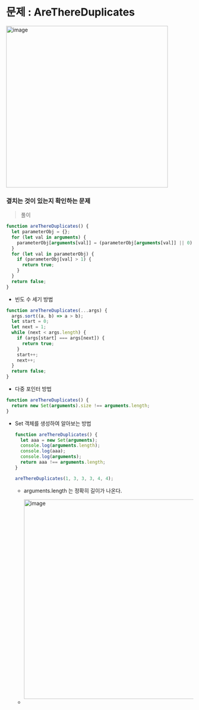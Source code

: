 # 문제 : AreThereDuplicates

<img width="435" alt="image" src="https://user-images.githubusercontent.com/82592845/169038172-e8b124e1-a100-402f-8f51-784a33b1a567.png">

### 곂치는 것이 있는지 확인하는 문제

> 풀이

```jsx
function areThereDuplicates() {
  let parameterObj = {};
  for (let val in arguments) {
    parameterObj[arguments[val]] = (parameterObj[arguments[val]] || 0) + 1;
  }
  for (let val in parameterObj) {
    if (parameterObj[val] > 1) {
      return true;
    }
  }
  return false;
}
```

- 빈도 수 세기 방법

```jsx
function areThereDuplicates(...args) {
  args.sort((a, b) => a > b);
  let start = 0;
  let next = 1;
  while (next < args.length) {
    if (args[start] === args[next]) {
      return true;
    }
    start++;
    next++;
  }
  return false;
}
```

- 다중 포인터 방법

```jsx
function areThereDuplicates() {
  return new Set(arguments).size !== arguments.length;
}
```

- Set 객체를 생성하여 알아보는 방법

  ```jsx
  function areThereDuplicates() {
    let aaa = new Set(arguments);
    console.log(arguments.length);
    console.log(aaa);
    console.log(arguments);
    return aaa !== arguments.length;
  }

  areThereDuplicates(1, 3, 3, 3, 4, 4);
  ```

  - arguments.length 는 정확히 길이가 나온다.

    <img width="537" alt="image" src="https://user-images.githubusercontent.com/82592845/169038009-0eb25cc7-80ac-4112-91a5-98ee695e6994.png">

  -
